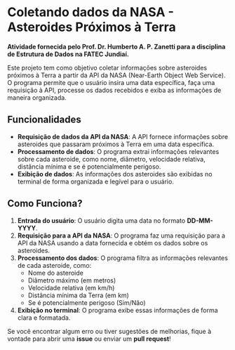 # Coletando dados da NASA - Asteroides Próximos à Terra
**Atividade fornecida pelo Prof. Dr. Humberto A. P. Zanetti para a disciplina de Estrutura de Dados na FATEC Jundiaí.**

Este projeto tem como objetivo coletar informações sobre asteroides próximos à Terra a partir da API da NASA (Near-Earth Object Web Service). O programa permite que o usuário insira uma data específica, faça uma requisição à API, processe os dados recebidos e exiba as informações de maneira organizada.

## Funcionalidades
- **Requisição de dados da API da NASA**: A API fornece informações sobre asteroides que passaram próximos à Terra em uma data específica.
- **Processamento de dados**: O programa extrai informações relevantes sobre cada asteroide, como nome, diâmetro, velocidade relativa, distância mínima e se é potencialmente perigoso.
- **Exibição de dados**: As informações dos asteroides são exibidas no terminal de forma organizada e legível para o usuário.

## Como Funciona?

1. **Entrada do usuário**: O usuário digita uma data no formato **DD-MM-YYYY**.
2. **Requisição para a API da NASA**: O programa faz uma requisição para a API da NASA usando a data fornecida e obtém os dados sobre os asteroides.
3. **Processamento dos dados**: O programa filtra as informações relevantes de cada asteroide, como:
   - Nome do asteroide
   - Diâmetro máximo (em metros)
   - Velocidade relativa (em km/h)
   - Distância mínima da Terra (em km)
   - Se é potencialmente perigoso (Sim/Não)
4. **Exibição no terminal**: O programa exibe essas informações de forma clara e formatada.

Se você encontrar algum erro ou tiver sugestões de melhorias, fique à vontade para abrir uma **issue** ou enviar um **pull request**!
